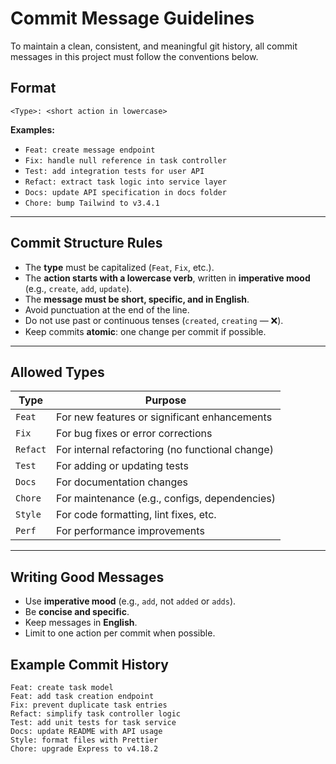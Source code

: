 # Commit Message Guidelines

To maintain a clean, consistent, and meaningful git history, all commit messages in this project must follow the
conventions below.

## Format

```
<Type>: <short action in lowercase>
```

**Examples:**

* `Feat: create message endpoint`
* `Fix: handle null reference in task controller`
* `Test: add integration tests for user API`
* `Refact: extract task logic into service layer`
* `Docs: update API specification in docs folder`
* `Chore: bump Tailwind to v3.4.1`

---

## Commit Structure Rules

* The **type** must be capitalized (`Feat`, `Fix`, etc.).
* The **action starts with a lowercase verb**, written in **imperative mood** (e.g., `create`, `add`, `update`).
* The **message must be short, specific, and in English**.
* Avoid punctuation at the end of the line.
* Do not use past or continuous tenses (`created`, `creating` — ❌).
* Keep commits **atomic**: one change per commit if possible.

---

## Allowed Types

| Type     | Purpose                                         |
|----------|-------------------------------------------------|
| `Feat`   | For new features or significant enhancements    |
| `Fix`    | For bug fixes or error corrections              |
| `Refact` | For internal refactoring (no functional change) |
| `Test`   | For adding or updating tests                    |
| `Docs`   | For documentation changes                       |
| `Chore`  | For maintenance (e.g., configs, dependencies)   |
| `Style`  | For code formatting, lint fixes, etc.           |
| `Perf`   | For performance improvements                    |

---

## Writing Good Messages

* Use **imperative mood** (e.g., `add`, not `added` or `adds`).
* Be **concise and specific**.
* Keep messages in **English**.
* Limit to one action per commit when possible.

## Example Commit History

```
Feat: create task model
Feat: add task creation endpoint
Fix: prevent duplicate task entries
Refact: simplify task controller logic
Test: add unit tests for task service
Docs: update README with API usage
Style: format files with Prettier
Chore: upgrade Express to v4.18.2
```